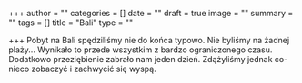 +++
author = ""
categories = []
date = ""
draft = true
image = ""
summary = ""
tags = []
title = "Bali"
type = ""

+++
Pobyt na Bali spędziliśmy nie do końca typowo. Nie byliśmy na żadnej plaży... Wynikało to przede wszystkim z bardzo ograniczonego czasu. Dodatkowo przeziębienie zabrało nam jeden dzień. Zdążyliśmy jednak co-nieco zobaczyć i zachwycić się wyspą. 